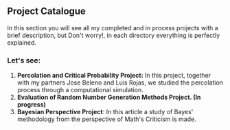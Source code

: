 ## Project Catalogue 
In this section you will see all  my completed and in process projects with a brief description, but Don't worry!, in each directory everything is perfectly explained. 

### Let's see:

1. **Percolation and Critical Probability Project:** In this project, together with my partners Jose Beleno and Luis Rojas, we studied the percolation process through a computational simulation.
2. **Evaluation of Random Number Generation Methods Project. (In progress)**
3. **Bayesian Perspective Project**: In this article a study of Bayes' methodology from the perspective of Math's Criticism is made.


